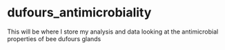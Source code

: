 # dufours_antimicrobiality



This will be where I store my analysis and data looking at the antimicrobial properties of bee dufours glands
